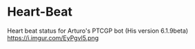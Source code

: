 # Heart-Beat
Heart beat status for Arturo's PTCGP bot (His version 6.1.9beta)
https://i.imgur.com/EyPgvl5.png
